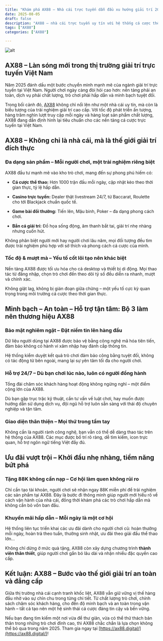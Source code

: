 ```yaml
---
title: "Khám phá AX88 – Nhà cái trực tuyến dẫn đầu xu hướng giải trí 2025"
date: 2025-08-05
draft: false
description: "AX88 – nhà cái trực tuyến uy tín với hệ thống cá cược thể thao, casino online, game bài đa dạng, bảo mật tuyệt đối, hỗ trợ 24/7, ưu đãi hấp dẫn mỗi ngày."
tags: ["AX88"]
categories: ["AX88"]

---
```

![alt](https://res.cloudinary.com/dfvo4jdsw/image/upload/v1753958570/banner_ax88_kutif6.webp)


## AX88 – Làn sóng mới trong thị trường giải trí trực tuyến Việt Nam

Năm 2025 đánh dấu một bước chuyển mình mạnh mẽ của ngành giải trí trực tuyến tại Việt Nam. Người chơi ngày càng đòi hỏi cao hơn: nền tảng phải an toàn, dịch vụ phải chất lượng, trò chơi phải hấp dẫn và minh bạch tuyệt đối.

Trong bối cảnh đó, [AX88](https://ax88.digital/) không chỉ nổi lên như một nhà cái uy tín, mà còn là biểu tượng của trải nghiệm giải trí cao cấp. Với tốc độ phát triển ấn tượng, hàng trăm nghìn lượt truy cập mỗi ngày và hàng loạt sản phẩm chất lượng, AX88 đang dần định hình lại tiêu chuẩn cho các nền tảng cá cược trực tuyến tại Việt Nam.

## AX88 – Không chỉ là nhà cái, mà là thế giới giải trí đích thực

### Đa dạng sản phẩm – Mỗi người chơi, một trải nghiệm riêng biệt


AX88 đầu tư mạnh mẽ vào kho trò chơi, mang đến sự phong phú hiếm có:

*   **Cá cược thể thao:** Hơn 1000 trận đấu mỗi ngày, cập nhật kèo theo thời gian thực, tỷ lệ hấp dẫn.
    
*   **Casino trực tuyến:** Dealer thật livestream 24/7, từ Baccarat, Roulette cho tới Blackjack chuẩn quốc tế.
    
*   **Game bài đổi thưởng:** Tiến lên, Mậu binh, Poker – đa dạng phong cách chơi.
    
*   **Bắn cá giải trí:** Đồ họa sống động, âm thanh bắt tai, giải trí nhẹ nhàng nhưng cuốn hút.
    

Không phân biệt người mới hay người chơi lâu năm, mọi đối tượng đều tìm được trải nghiệm phù hợp với sở thích và phong cách cá cược của mình.

### Tốc độ & mượt mà – Yếu tố cốt lõi tạo nên khác biệt


Nền tảng AX88 được tối ưu hóa cho cả desktop và thiết bị di động. Mọi thao tác từ đăng nhập, chọn trò chơi đến theo dõi tỷ số đều diễn ra nhanh, mượt và chính xác.

Không giật lag, không bị gián đoạn giữa chừng – một yếu tố cực kỳ quan trọng trong môi trường cá cược theo thời gian thực.

## Minh bạch – An toàn – Hỗ trợ tận tâm: Bộ 3 làm nên thương hiệu AX88

### Bảo mật nghiêm ngặt – Đặt niềm tin lên hàng đầu


Dữ liệu người dùng tại AX88 được bảo vệ bằng công nghệ mã hóa tiên tiến, đảm bảo không có hành vi xâm nhập hay đánh cắp thông tin.

Hệ thống kiểm duyệt kết quả trò chơi đảm bảo công bằng tuyệt đối, không có tác động từ bên ngoài, mang lại sự yên tâm tối đa cho người chơi.

### Hỗ trợ 24/7 – Dù bạn chơi lúc nào, luôn có người đồng hành


Tổng đài chăm sóc khách hàng hoạt động không ngừng nghỉ – một điểm cộng lớn của AX88.

Dù bạn gặp trục trặc kỹ thuật, cần tư vấn về luật chơi, hay muốn được hướng dẫn sử dụng dịch vụ, đội ngũ hỗ trợ luôn sẵn sàng với thái độ chuyên nghiệp và tận tâm.

### Giao diện thân thiện – Mọi thứ trong tầm tay

Không cần là người rành công nghệ, bạn vẫn có thể dễ dàng thao tác trên hệ thống của AX88. Các mục được bố trí rõ ràng, dễ tìm kiếm, icon trực quan, hỗ trợ ngôn ngữ tiếng Việt đầy đủ.

## Ưu đãi vượt trội – Khởi đầu nhẹ nhàng, tiềm năng bứt phá

### Tặng 88K không cần nạp – Cơ hội làm quen không rủi ro

Chỉ cần tạo tài khoản, người chơi sẽ nhận ngay 88K miễn phí để trải nghiệm các sản phẩm tại AX88. Đây là bước đi thông minh giúp người mới hiểu rõ về cách vận hành của nhà cái, đồng thời khám phá các trò chơi hấp dẫn mà không cần bỏ vốn ban đầu.

### Khuyến mãi hấp dẫn – Mỗi ngày là một cơ hội


Hệ thống liên tục triển khai các ưu đãi dành cho người chơi cũ: hoàn thưởng mỗi ngày, hoàn trả theo tuần, thưởng sinh nhật, ưu đãi theo giải đấu thể thao lớn…

Không chỉ dừng ở mức quà tặng, AX88 còn xây dựng chương trình **thành viên thân thiết**, giúp người chơi gắn bó lâu dài và nhận nhiều đặc quyền cao cấp.

## Kết luận: AX88 – Bước vào thế giới giải trí an toàn và đẳng cấp


Giữa thị trường nhà cái cạnh tranh khốc liệt, AX88 vẫn giữ vững vị thế hàng đầu nhờ vào sự chỉn chu trong từng chi tiết. Từ chất lượng trò chơi, chính sách chăm sóc khách hàng, cho đến độ minh bạch và an toàn trong vận hành – tất cả tạo nên một hệ sinh thái cá cược đáng tin cậy và bền vững.

Nếu bạn đang tìm kiếm một nơi vừa để thư giãn, vừa có thể thử thách bản thân trong những trò chơi đỉnh cao, thì AX88 chắc chắn là lựa chọn không thể bỏ qua trong năm 2025. Tham gia ngay tại [https://ax88.digital/](https://ax88.digital/)!